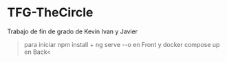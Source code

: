 # TFG-TheCircle
Trabajo de fin de grado de Kevin Ivan y Javier
>para iniciar npm install + ng serve --o en Front y
docker compose up en Back<
